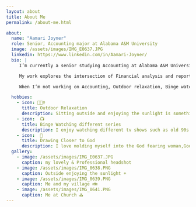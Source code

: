 ```yaml
---
layout: about
title: About Me
permalink: /about-me.html

about:
  name: "Aamari Joyner"
  role: Senior, Accounting major at Alabama A&M University
  image: /assets/images/IMG_E0637.JPG
  linkedin: https://www.linkedin.com/in/Aamari-Joyner/
  bio: |
     I’m currently a senior studying Accounting at Alabama A&M University in Huntsville, Alabama. I expect to graduate in 2025.

     My work explores the intersection of Financial analysis and reporting. Also explores other bases such as Audit and compliance checks in order to help businesses continue profiting even when their is a loss.

     When I’m not working on Accounting, Outdoor relaxation, Binge watching different series, and getting closer to God .

  hobbies:
    - icon: 🧘🏾‍♀️
      title: Outdoor Relaxation
      description: Sitting outside and enjoying the sunlight is something that brings me great peace.
    - icon:  📺
      title: Binge Watching different series
      description: I enjoy watching different tv shows such as old 90s sitcoms. Martin is one of my favorites.
    - icon:  🛐
      title: Drawing Closer to God
      description: I love molding myself into the God fearing woman,God has promised me to be. The journey that I'm on is very peaceful and mindblowing.
  gallery:
    - image: /assets/images/IMG_E0637.JPG
      caption: my lovely & Professional headshot
    - image: /assets/images/IMG_0638.PNG
      caption: Outside enjoying the sunlight ☀️
    - image: /assets/images/IMG_0639.PNG
      caption: Me and my village 👪
    - image: /assets/images/IMG_0641.PNG
      caption: Me at Church ⛪
---
```

